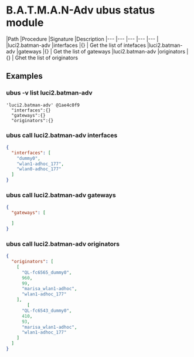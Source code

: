 # B.A.T.M.A.N-Adv ubus status module

|Path     |Procedure     |Signature     |Description
|---  |---  |---  |---  |---  |
|luci2.batman-adv |interfaces     |{}     | Get the list of intefaces
|luci2.batman-adv |gateways     |{}     | Get the list of gateways
|luci2.batman-adv |originators    |{}       | Ghet the list of originators

## Examples

### ubus -v list luci2.batman-adv
```
'luci2.batman-adv' @1ae4c0f9
  "interfaces":{}
  "gateways":{}
  "originators":{}
```


### ubus call luci2.batman-adv interfaces
```json
{
  "interfaces": [
    "dummy0",
    "wlan1-adhoc_177",
    "wlan0-adhoc_177"
  ]
}
```
### ubus call luci2.batman-adv gateways
```json
{
  "gateways": [

  ]
}

```

### ubus call luci2.batman-adv originators
```json
{
  "originators": [
    [
      "QL-fc6565_dummy0",
      960,
      99,
      "marisa_wlan1-adhoc",
      "wlan1-adhoc_177"
    ],
        [
      "QL-fc6543_dummy0",
      410,
      93,
      "marisa_wlan1-adhoc",
      "wlan1-adhoc_177"
    ]
  ]
}

```